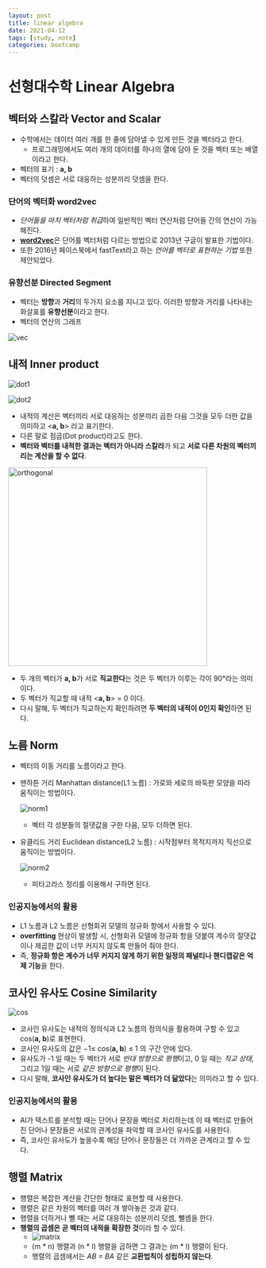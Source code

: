 ```yaml
---
layout: post
title: linear algebra
date: 2021-04-12
tags: [study, note]
categories: bootcamp
---
```


# 선형대수학 Linear Algebra

## 벡터와 스칼라 Vector and Scalar
* 수학에서는 데이터 여러 개를 한 줄에 담아낼 수 있게 만든 것을 벡터라고 한다. 
    + 프로그래밍에서도 여러 개의 데이터를 하나의 열에 담아 둔 것을 벡터 또는 배열이라고 한다.
* 벡터의 표기 : **a, b** 
* 벡터의 덧셈은 서로 대응하는 성분끼리 덧셈을 한다.

### 단어의 벡터화 word2vec
* *단어들을 마치 벡터처럼 취급*하여 일반적인 벡터 연산처럼 단어들 간의 연산이 가능해진다. 
* [**word2vec**](https://arxiv.org/pdf/1301.3781.pdf)은 단어를 벡터처럼 다르는 방법으로 2013년 구글이 발표한 기법이다. 
* 또한 2016년 페이스북에서 fastText라고 하는 *언어를 벡터로 표현하는 기법* 또한 제안되었다. 

### 유향선분 Directed Segment
* 벡터는 **방향**과 **거리**의 두가지 요소를 지니고 있다. 이러한 방향과 거리를 나타내는 화살표를 **유향선분**이라고 한다.
* 벡터의 연산의 그래프

![vec](https://user-images.githubusercontent.com/28593767/111561402-b89dcd80-87d7-11eb-8b43-6afdba1c5427.png)


## 내적 Inner product

![dot1](https://user-images.githubusercontent.com/28593767/111561405-b9cefa80-87d7-11eb-9a12-f61756107c0a.png)

![dot2](https://user-images.githubusercontent.com/28593767/111561409-ba679100-87d7-11eb-88dc-ac0a67012776.png)


* 내적의 계산은 벡터끼리 서로 대응하는 성분끼리 곱한 다음 그것을 모두 더한 값을 의미하고 <**a, b**> 라고 표기한다.
* 다른 말로 점곱(Dot product)라고도 한다.
* **벡터와 벡터를 내적한 결과는 벡터가 아니라 스칼라**가 되고 **서로 다른 차원의 벡터끼리는 계산을 할 수 없다**.

<img width="400" alt="orthogonal" src="https://user-images.githubusercontent.com/28593767/111566301-41b90280-87e0-11eb-9e3f-9aa78f13642d.png">

* 두 개의 벡터가 **a, b**가 서로 **직교한다**는 것은 두 벡터가 이루는 각이 90°라는 의미이다.
* 두 벡터가 직교할 때 내적 <**a, b**> = 0 이다.
* 다시 말해, 두 벡터가 직교하는지 확인하려면 **두 벡터의 내적이 0인지 확인**하면 된다.


## 노름 Norm
* 벡터의 이동 거리를 노름이라고 한다.
* 맨하튼 거리 Manhattan distance(L1 노름) : 가로와 세로의 바둑판 모양을 따라 움직이는 방법이다.

    ![norm1](https://user-images.githubusercontent.com/28593767/111561396-b76ca080-87d7-11eb-8c17-f4249853690d.png)

    + 벡터 각 성분들의 절댓값을 구한 다음, 모두 더하면 된다.
* 유클리드 거리 Euclidean distance(L2 노름) : 시작점부터 목적지까지 직선으로 움직이는 방법이다.

    ![norm2](https://user-images.githubusercontent.com/28593767/111561478-db2fe680-87d7-11eb-93ef-5e62fd067ad4.png)

    + 피타고라스 정리를 이용해서 구하면 된다.

### 인공지능에서의 활용
* L1 노름과 L2 노름은 선형회귀 모델의 정규화 항에서 사용할 수 있다.
* **overfitting** 현상이 발생할 시, 선형회귀 모델에 정규화 항을 덧붙여 계수의 절댓값이나 제곱한 값이 너무 커지지 않도록 만들어 줘야 한다. 
* 즉, **정규화 항은 계수가 너무 커지지 않게 하기 위한 일정의 패널티나 핸디캡같은 억제 기능**을 한다.


## 코사인 유사도 Cosine Similarity

![cos](https://user-images.githubusercontent.com/28593767/111565970-ac1d7300-87df-11eb-92bc-7b16346392da.png)

* 코사인 유사도는 내적의 정의식과 L2 노름의 정의식을 활용하여 구할 수 있고 cos(**a, b**)로 표현한다.
* 코사인 유사도의 값은 −1≤ cos(**a, b**) ≤ 1 의 구간 안에 있다.
* 유사도가 -1 일 때는 두 벡터가 서로 *반대 방향으로 평행*이고, 0 일 때는 *직교 상태*, 그리고 1일 때는 서로 *같은 방향으로 평행*이 된다.
* 다시 말해, **코사인 유사도가 더 높다는 말은 벡터가 더 닮았다**는 의미라고 할 수 있다.

### 인공지능에서의 활용
* AI가 텍스트를 분석할 때는 단어나 문장을 벡터로 처리하는데 이 때 벡터로 만들어진 단어나 문장들은 서로의 관계성을 파악할 때 코사인 유사도를 사용한다.
* 즉, 코사인 유사도가 높을수록 해당 단어나 문장들은 더 가까운 관계라고 할 수 있다.


## 행렬 Matrix
* 행렬은 복잡한 계산을 간단한 형태로 표현할 때 사용한다.
* 행렬은 같은 차원의 벡터를 여러 개 쌓아놓은 것과 같다.
* 행렬을 더하거나 뺄 때는 서로 대응하는 성분끼리 덧셈, 뺄셈을 한다.
* **행렬의 곱셈은 곧 벡터의 내적을 확장한 것**이라 할 수 있다.
    + ![matrix](https://user-images.githubusercontent.com/28593767/111565977-ad4ea000-87df-11eb-8d92-dbc5410c055d.png)
    + (m * n) 행렬과 (n * l) 행렬을 곱하면 그 결과는 (m * l) 행렬이 된다.
    + 행렬의 곱셈에서는 *AB = BA* 같은 **교환법칙이 성립하지 않는다**.

